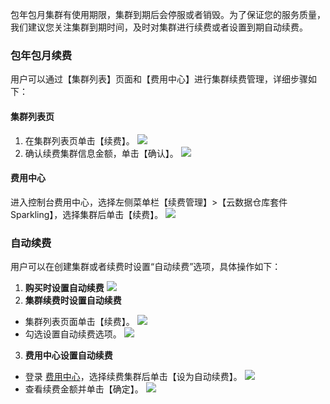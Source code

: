 包年包月集群有使用期限，集群到期后会停服或者销毁。为了保证您的服务质量，我们建议您关注集群到期时间，及时对集群进行续费或者设置到期自动续费。

### 包年包月续费

用户可以通过【集群列表】页面和【费用中心】进行集群续费管理，详细步骤如下：

#### 集群列表页
1. 在集群列表页单击【续费】。
	 ![](https://main.qcloudimg.com/raw/ee1040d08128538f7ee0f3db2ddec95b.jpg)
2. 确认续费集群信息金额，单击【确认】。
	 ![](https://main.qcloudimg.com/raw/df4e36ef4b7ae6aed06b042ada4eda20.png)

#### 费用中心
进入控制台费用中心，选择左侧菜单栏【续费管理】>【云数据仓库套件Sparkling】，选择集群后单击【续费】。
![](https://main.qcloudimg.com/raw/72d0ef7c6bab16414d910734fae4a5b8.png)

### 自动续费
用户可以在创建集群或者续费时设置“自动续费”选项，具体操作如下：
1. **购买时设置自动续费**
  ![](https://main.qcloudimg.com/raw/6a9d57f6d87b353530be1e4dad65a898.png)
2. **集群续费时设置自动续费**
 -  集群列表页面单击【续费】。
![](https://main.qcloudimg.com/raw/ee1040d08128538f7ee0f3db2ddec95b.jpg)
 - 勾选设置自动续费选项。
![](https://main.qcloudimg.com/raw/f22a0c270e3cf478fffe4177c1f84e75.png)

3. **费用中心设置自动续费**
 - 登录 [费用中心](https://console.cloud.tencent.com/account/renewal)，选择续费集群后单击【设为自动续费】。
![](https://main.qcloudimg.com/raw/ab06babf92d6c6cb3d3139d103da5c49.png)
 - 查看续费金额并单击【确定】。
![](https://main.qcloudimg.com/raw/209ab1a787c8e7f3626e9d808e4d6312.png)
